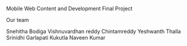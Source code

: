 Mobile Web Content and Development 
Final Project 

Our team

Snehitha Bodiga
Vishnuvardhan reddy Chintamreddy
Yeshwanth Thalla
Srinidhi Garlapati
Kukutla Naveen Kumar
